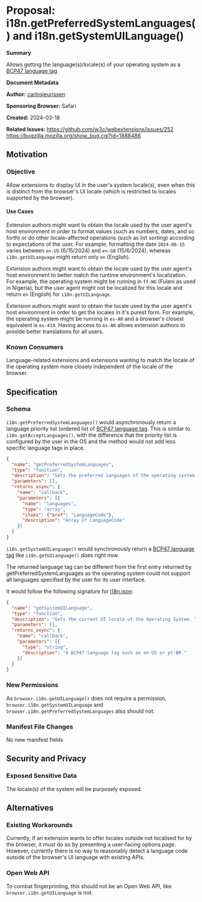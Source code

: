 # Proposal: i18n.getPreferredSystemLanguages() and i18n.getSystemUILanguage()

**Summary**

Allows getting the language(s)/locale(s) of your operating system as a [BCP47 language tag](https://www.rfc-editor.org/bcp/bcp47.html)

**Document Metadata**

**Author:** [carlosjeurissen](https://github.com/carlosjeurissen)

**Sponsoring Browser:** Safari

**Created:** 2024-03-18

**Related Issues:**
https://github.com/w3c/webextensions/issues/252
https://bugzilla.mozilla.org/show_bug.cgi?id=1888486

## Motivation

### Objective

Allow extensions to display UI in the user's system locale(s), even when this is distinct from the browser's UI locale (which is restricted to locales supported by the browser).

#### Use Cases

Extension authors might want to obtain the locale used by the user agent's host environment in order to format values (such as numbers, dates, and so forth) or do other locale-affected operations (such as list sorting) according to expectations of the user. For example, formatting the date `2024-06-15` varies between `en-US` (6/15/2024) and `en-GB` (15/6/2024), whereas `i18n.getUILanguage` might return only `en` (English).

Extension authors might want to obtain the locale used by the user agent's host environment to better match the runtime environment's localization. For example, the operating system might be running in `ff-NG` (Fulani as used in Nigeria), but the user agent might not be localized for this locale and return `en` (English) for `i18n.getUILanguage`.

Extension authors might want to obtain the locale used by the user agent's host environment in order to get the locales in it's purest form. For example, the operating system might be running in `es-AR` and a browser's closest equivalent is `es-419`. Having access to `es-AR` allows extension authors to provide better translations for all users.

### Known Consumers

Language-related extensions and extensions wanting to match the locale of the operating system more closely independent of the locale of the browser.

## Specification

### Schema

`i18n.getPreferredSystemLanguages()` would asynchronously return a language priority list (ordered list of [BCP47 language tag](https://www.rfc-editor.org/bcp/bcp47.html). This is similar to `i18n.getAcceptLanguages()`, with the difference that the priority list is configured by the user in the OS and the method would not add less specific language tags in place.

```json
{
  "name": "getPreferredSystemLanguages",
  "type": "function",
  "description": "Gets the preferred languages of the operating system. This is different from the languages set in the browser; to get those, use $(ref:i18n.getAcceptLanguages).",
  "parameters": [],
  "returns_async": {
    "name": "callback",
    "parameters": [{
      "name": "languages",
      "type": "array",
      "items": {"$ref": "LanguageCode"},
      "description": "Array of LanguageCode"
    }]
  }
}

```

`i18n.getSystemUILanguage()` would synchronously return a [BCP47 language tag](https://www.rfc-editor.org/bcp/bcp47.html) like `i18n.getUILanguage()` does right now.

The returned language tag can be different from the first entry returned by getPreferredSystemLanguages as the operating system could not support all languages specified by the user for its user interface.

It would follow the following signature for [i18n.json](https://chromium.googlesource.com/chromium/src/+/4299ce68496b32ba309e2f012e0db5b4b8cd478a/extensions/common/api/i18n.json):

```json
{
  "name": "getSystemUILanguage",
  "type": "function",
  "description": "Gets the current UI locale of the Operating System. This is different from $(ref:i18n.getUILanguage) which returns the UI locale of the web browser.",
  "parameters": [],
  "returns_async": {
    "name": "callback",
    "parameters": [{
      "type": "string",
      "description": "A BCP47 language tag such as en-US or pt-BR."
    }]
  }
}
```

### New Permissions

As `browser.i18n.getUILanguage()` does not require a permission, `browser.i18n.getSystemUILanguage` and `browser.i18n.getPreferredSystemLanguages` also should not.

### Manifest File Changes

No new manifest fields

## Security and Privacy

### Exposed Sensitive Data

The locale(s) of the system will be purposely exposed.

## Alternatives

### Existing Workarounds

Currently, if an extension wants to offer locales outside not localised for by the browser, it must do so by presenting a user-facing options page. However, currently there is no way to reasonably detect a language code outside of the browser's UI language with existing APIs.

### Open Web API

To combat fingerprinting, this should not be an Open Web API, like `browser.i18n.getUILanguage` is not.
